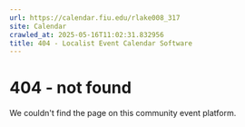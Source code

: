```yaml
---
url: https://calendar.fiu.edu/rlake008_317
site: Calendar
crawled_at: 2025-05-16T11:02:31.832956
title: 404 - Localist Event Calendar Software
---
```


# 404 - not found
We couldn't find the page on this community event platform.
